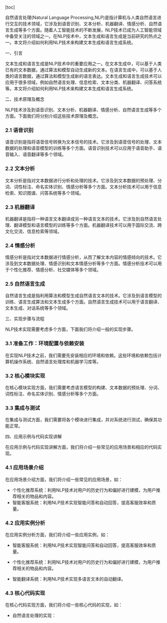 
[toc]                    
                
                
自然语言处理(Natural Language Processing,NLP)是指计算机与人类自然语言进行交互的技术领域，它涉及到语音识别、文本分析、机器翻译、情感分析、自然语言生成等多个方面。随着人工智能技术的不断发展，NLP技术已成为人工智能领域中备受关注的领域之一。在NLP技术中，文本生成和语言生成是当前研究的热点之一。本文将介绍如何利用NLP技术来构建文本生成和语言生成系统。

一、引言

文本生成和语言生成是NLP技术中的重要应用之一。在文本生成中，可以基于人类已有的文本数据，通过算法和模型自动生成新的文本。在语言生成中，可以基于人类的语言数据，通过算法和模型生成新的语言表达。文本生成和语言生成技术可以应用于很多领域，例如自然语言处理、信息检索、文本分类、机器翻译、问答系统等。本文将介绍如何利用NLP技术来构建文本生成和语言生成系统。

二、技术原理及概念

NLP技术涉及到语音识别、文本分析、机器翻译、情感分析、自然语言生成等多个方面。下面我们将分别介绍这些技术原理及概念。

### 2.1 语音识别

语音识别是指将语音信号转换为文本信号的技术。它涉及到语音信号的处理、文本数据的处理和语音模型的训练等多个方面。语音识别技术可以应用于语音助手、语音输入、语音翻译等多个领域。

### 2.2 文本分析

文本分析是指对文本数据进行分析和处理的技术。它涉及到文本数据的预处理、分词、词性标注、命名实体识别、情感分析等多个方面。文本分析技术可以用于信息检索、知识图谱、问答系统等多个领域。

### 2.3 机器翻译

机器翻译是指将一种语言文本翻译成另一种语言文本的技术。它涉及到自然语言处理、翻译模型和语言模型的训练等多个方面。机器翻译技术可以用于国际交流、跨文化交流、信息检索等领域。

### 2.4 情感分析

情感分析是指对文本数据进行情感分析，从而了解文本内容的情感倾向的技术。它涉及到文本数据处理、情感识别和文本情感分析等多个方面。情感分析技术可以用于个性化推荐、情感分析、社交媒体等多个领域。

### 2.5 自然语言生成

自然语言生成是指利用算法和模型生成自然语言文本的技术。它涉及到语言模型的训练、语言生成算法和文本生成多个方面。自然语言生成技术可以用于语言翻译、文本生成、对话系统等多个领域。

三、实现步骤与流程

NLP技术实现需要考虑多个方面，下面我们将介绍一般的实现步骤。

### 3.1 准备工作：环境配置与依赖安装

在实现NLP技术之前，我们需要先安装相应的环境和依赖。这些环境和依赖包括计算机操作系统、自然语言处理库和机器学习库等。

### 3.2 核心模块实现

在核心模块实现方面，我们需要考虑语言模型的构建、文本数据的预处理、分词、词性标注、命名实体识别、情感分析等多个方面。

### 3.3 集成与测试

在集成与测试方面，我们需要将各个模块进行集成，并对系统进行测试，确保其功能正常。

四、应用示例与代码实现讲解

在应用示例与代码实现讲解方面，我们将介绍一些常见的应用场景和相应的代码实现。

### 4.1 应用场景介绍

在应用场景介绍方面，我们将介绍一些常见的应用场景，如：

- 个性化推荐系统：利用NLP技术对用户的历史行为和偏好进行建模，为用户推荐相关的物品和内容。
- 智能客服系统：利用NLP技术实现智能问答和自动回答，提高客服效率和质量。

### 4.2 应用实例分析

在应用实例分析方面，我们将介绍一些应用实例，如：

- 智能客服系统：利用NLP技术实现智能问答和自动回答，提高客服效率和质量。

- 个性化推荐系统：利用NLP技术对用户的历史行为和偏好进行建模，为用户推荐相关的物品和内容。

- 智能翻译系统：利用NLP技术实现多语言文本的自动翻译。

### 4.3 核心代码实现

在核心代码实现方面，我们将介绍一些核心代码的实现，如：

- 自然语言处理的实现：

